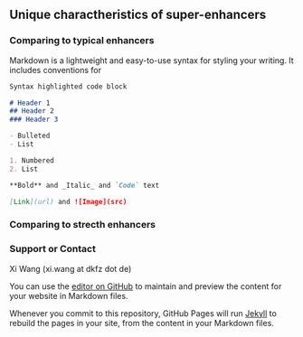 ## Unique charactheristics of super-enhancers

### Comparing to typical enhancers

Markdown is a lightweight and easy-to-use syntax for styling your writing. It includes conventions for

```markdown
Syntax highlighted code block

# Header 1
## Header 2
### Header 3

- Bulleted
- List

1. Numbered
2. List

**Bold** and _Italic_ and `Code` text

[Link](url) and ![Image](src)
```


### Comparing to strecth enhancers


### Support or Contact

Xi Wang (xi.wang at dkfz dot de)

You can use the [editor on GitHub](https://github.com/sunlightwang/enhancer-repertoire/edit/master/index.md) to maintain and preview the content for your website in Markdown files.

Whenever you commit to this repository, GitHub Pages will run [Jekyll](https://jekyllrb.com/) to rebuild the pages in your site, from the content in your Markdown files.
